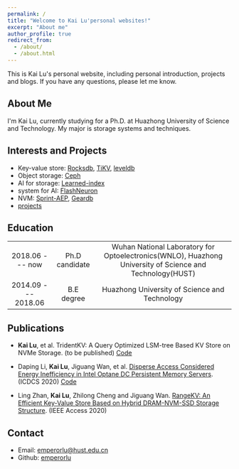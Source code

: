 ```yaml
---
permalink: /
title: "Welcome to Kai Lu'personal websites!"
excerpt: "About me"
author_profile: true
redirect_from: 
  - /about/
  - /about.html
---
```


This is Kai Lu\'s personal website, including personal introduction, projects and blogs. If you have any questions, please let me know.

## About Me

I\'m Kai Lu, currently studying for a Ph.D. at Huazhong University of Science and Technology. My major is storage systems and techniques.

## Interests and Projects

* Key-value store: [Rocksdb](https://github.com/emperorlu/rocksdb), [TiKV](https://github.com/emperorlu/tikv), [leveldb](https://github.com/emperorlu/leveldb)
* Object storage: [Ceph](https://github.com/emperorlu/ceph)
* AI for storage: [Learned-index](https://github.com/emperorlu/Learned-Rocksdb)
* system for AI: [FlashNeuron](https://github.com/emperorlu/FlashNeuron)
* NVM: [Sprint-AEP](https://github.com/emperorlu/Sprint-AEP), [Geardb](https://github.com/emperorlu/GearDB)
* [projects](2_project.md)

## Education
<table>
    <tr align="center">
        <td >2018.06 --- now</td>  
        <td > Ph.D candidate</td>
        <td > Wuhan National Laboratory for Optoelectronics(WNLO), 
        Huazhong University of Science and Technology(HUST)</td>	
    </tr>
    <tr align="center">
	    <td>2014.09 --- 2018.06</td>
	    <td > B.E degree</td>
        <td > Huazhong University of Science and Technology</td>
	</tr>
</table>

## Publications

* **Kai Lu**, et al. TridentKV: A Query Optimized  LSM-tree Based KV Store on NVMe Storage. (to be published) [Code](https://github.com/emperorlu/Learned-Rocksdb)

* Daping Li, **Kai Lu**, Jiguang Wan, et al. [Disperse Access Considered Energy Inefficiency in Intel Optane DC Persistent Memory Servers](https://ieeexplore.ieee.org/document/9355739). (ICDCS 2020) [Code](https://github.com/emperorlu/Sprint-AEP)

* Ling Zhan, **Kai Lu**, Zhilong Cheng and Jiguang Wan. [RangeKV: An Efficient Key-Value Store Based on Hybrid DRAM-NVM-SSD Storage Structure](https://ieeexplore.ieee.org/document/9170492). (IEEE Access 2020)


## Contact

* Email: emperorlu@hust.edu.cn
* Github: [emperorlu](https://github.com/emperorlu)